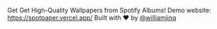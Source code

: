 Get Get High-Quality Wallpapers from Spotify Albums!
Demo website: https://spotpaper.vercel.app/
Built with ♥ by [@williamjinq](https://x.com/williamjinq)
